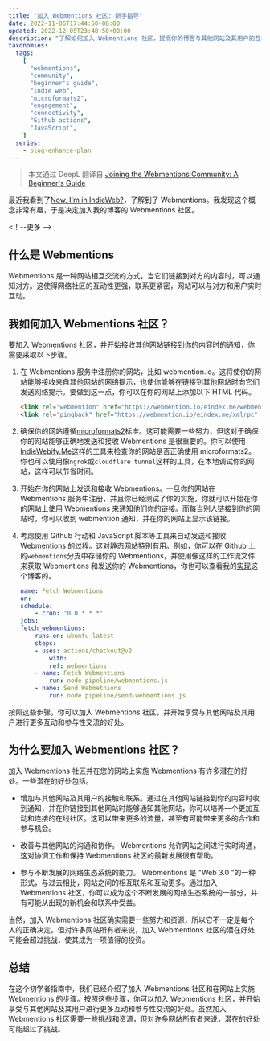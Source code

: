 ```yaml
---
title: "加入 Webmentions 社区: 新手指导"
date: 2022-11-06T17:44:50+08:00
updated: 2022-12-05T23:48:50+08:00
description: "了解如何加入 Webmentions 社区，提高你的博客与其他网站及其用户的互动性和参与度。"
taxonomies:
  tags:
    [
      "webmentions",
      "community",
      "beginner's guide",
      "indie web",
      "microformats2",
      "engagement",
      "connectivity",
      "Github actions",
      "JavaScript",
    ]
  series:
    - blog-enhance-plan
---
```


> 本文通过 DeepL 翻译自 [Joining the Webmentions Community: A Beginner's Guide](@/posts/webmentions.md)

最近我看到了[Now, I'm in IndieWeb?](https://www.owenyoung.com/en/blog/indieweb/)，了解到了 Webmentions。我发现这个概念非常有趣，于是决定加入我的博客的 Webmentions 社区。

<！--更多 -->

## 什么是 Webmentions

Webmentions 是一种网站相互交流的方式，当它们链接到对方的内容时，可以通知对方。这使得网络社区的互动性更强，联系更紧密，网站可以与对方和用户实时互动。

## 我如何加入 Webmentions 社区？

要加入 Webmentions 社区，并开始接收其他网站链接到你的内容时的通知，你需要采取以下步骤。

1. 在 Webmentions 服务中注册你的网站，比如 webmention.io。这将使你的网站能够接收来自其他网站的网络提示，也使你能够在链接到其他网站时向它们发送网络提示。要做到这一点，你可以在你的网站上添加以下 HTML 代码。

   ```HTML
   <link rel="webmention" href="https://webmention.io/eindex.me/webmention" />
   <link rel="pingback" href="https://webmention.io/eindex.me/xmlrpc" />
   ```

2. 确保你的网站遵循[microformats2](https://microformats.org/)标准。这可能需要一些努力，但这对于确保你的网站能够正确地发送和接收 Webmentions 是很重要的。你可以使用[IndieWebify.Me](https://indiewebify.me/)这样的工具来检查你的网站是否正确使用 microformats2。你也可以使用像`ngrok`或`cloudflare tunnel`这样的工具，在本地调试你的网站，这样可以节省时间。

3. 开始在你的网站上发送和接收 Webmentions。一旦你的网站在 Webmentions 服务中注册，并且你已经测试了你的实施，你就可以开始在你的网站上使用 Webmentions 来通知他们你的链接。而每当别人链接到你的网站时，你可以收到 webmention 通知，并在你的网站上显示该链接。

4. 考虑使用 Github 行动和 JavaScript 脚本等工具来自动发送和接收 Webmentions 的过程。这对静态网站特别有用。例如，你可以在 Github 上的`webmentions`分支中存储你的 Webmentions，并使用像这样的工作流文件来获取 Webmentions 和发送你的 Webmentions，你也可以查看我的[实现](https://github.com/EINDEX/blog/blob/main/.github/workflows/fetch-webmentions.yaml)这个博客的。

   ```yaml
   name: Fetch Webmentions
   on:
   schedule:
       - cron: "0 0 * * *"
   jobs:
   fetch_webmentions:
       runs-on: ubuntu-latest
       steps:
       - uses: actions/checkout@v2
           with:
           ref: webmentions
       - name: Fetch Webmentions
           run: node pipeline/webmentions.js
       - name: Send Webmetnions
           run: node pipeline/send-webmentions.js
   ```

按照这些步骤，你可以加入 Webmentions 社区，并开始享受与其他网站及其用户进行更多互动和参与性交流的好处。

## 为什么要加入 Webmentions 社区？

加入 Webmentions 社区并在您的网站上实施 Webmentions 有许多潜在的好处。一些潜在的好处包括。

- 增加与其他网站及其用户的接触和联系。通过在其他网站链接到你的内容时收到通知，并在你链接到其他网站时能够通知其他网站，你可以培养一个更加互动和连接的在线社区。这可以带来更多的流量，甚至有可能带来更多的合作和参与机会。

- 改善与其他网站的沟通和协作。 Webmentions 允许网站之间进行实时沟通，这对协调工作和保持 Webmentions 社区的最新发展很有帮助。

- 参与不断发展的网络生态系统的能力。 Webmentions 是 "Web 3.0 "的一种形式，与过去相比，网站之间的相互联系和互动更多。通过加入 Webmentions 社区，你可以成为这个不断发展的网络生态系统的一部分，并有可能从出现的新机会和联系中受益。

当然，加入 Webmentions 社区确实需要一些努力和资源，所以它不一定是每个人的正确决定。但对许多网站所有者来说，加入 Webmentions 社区的潜在好处可能会超过挑战，使其成为一项值得的投资。

## 总结

在这个初学者指南中，我们已经介绍了加入 Webmentions 社区和在网站上实施 Webmentions 的步骤。按照这些步骤，你可以加入 Webmentions 社区，并开始享受与其他网站及其用户进行更多互动和参与性交流的好处。虽然加入 Webmentions 社区需要一些挑战和资源，但对许多网站所有者来说，潜在的好处可能超过了挑战。
